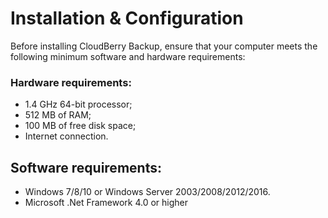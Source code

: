 # Installation & Configuration

Before installing CloudBerry Backup, ensure that your computer meets the following minimum software and hardware requirements:

### Hardware requirements:

* 1.4 GHz 64-bit processor;
* 512 MB of RAM;
* 100 MB of free disk space;
* Internet connection.

## Software requirements:

* Windows 7/8/10 or Windows Server 2003/2008/2012/2016.
* Microsoft .Net Framework 4.0 or higher

